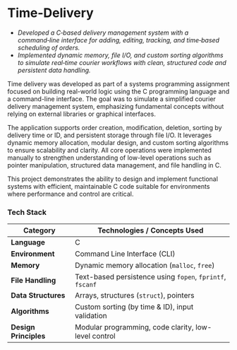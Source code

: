 # Time-Delivery
* <i>Developed a C‑based delivery management system with a command‑line interface for adding, editing, tracking, and time‑based scheduling of orders.</i></br>
* <i>Implemented dynamic memory, file I/O, and custom sorting algorithms to simulate real‑time courier workflows with clean, structured code and persistent data handling.</i>

Time delivery was developed as part of a systems programming assignment focused on building real-world logic using the C programming language and a command-line interface. The goal was to simulate a simplified courier delivery management system, emphasizing fundamental concepts without relying on external libraries or graphical interfaces.

The application supports order creation, modification, deletion, sorting by delivery time or ID, and persistent storage through file I/O. It leverages dynamic memory allocation, modular design, and custom sorting algorithms to ensure scalability and clarity. All core operations were implemented manually to strengthen understanding of low-level operations such as pointer manipulation, structured data management, and file handling in C.

This project demonstrates the ability to design and implement functional systems with efficient, maintainable C code suitable for environments where performance and control are critical.

### Tech Stack

| Category              | Technologies / Concepts Used                              |
| --------------------- | --------------------------------------------------------- |
| **Language**          | C                                                         |
| **Environment**       | Command Line Interface (CLI)                              |
| **Memory**            | Dynamic memory allocation (`malloc`, `free`)              |
| **File Handling**     | Text-based persistence using `fopen`, `fprintf`, `fscanf` |
| **Data Structures**   | Arrays, structures (`struct`), pointers                   |
| **Algorithms**        | Custom sorting (by time & ID), input validation           |
| **Design Principles** | Modular programming, code clarity, low-level control      |
